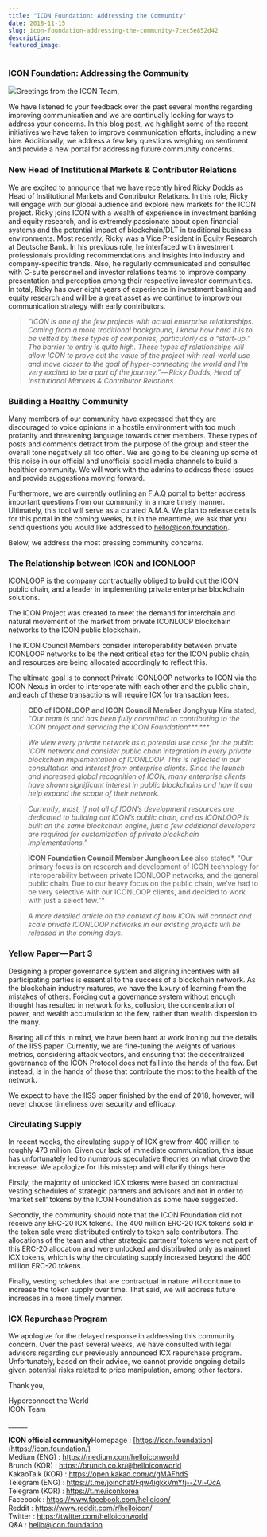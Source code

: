 ```yaml
---
title: "ICON Foundation: Addressing the Community"
date: 2018-11-15
slug: icon-foundation-addressing-the-community-7cec5e852d42
description:
featured_image:
---
```


### ICON Foundation: Addressing the Community

![](https://cdn-images-1.medium.com/max/800/0*ajNtO-7IxS69CBv-)Greetings from the ICON Team,

We have listened to your feedback over the past several months regarding improving communication and we are continually looking for ways to address your concerns. In this blog post, we highlight some of the recent initiatives we have taken to improve communication efforts, including a new hire. Additionally, we address a few key questions weighing on sentiment and provide a new portal for addressing future community concerns.

### New Head of Institutional Markets & Contributor Relations

We are excited to announce that we have recently hired Ricky Dodds as Head of Institutional Markets and Contributor Relations. In this role, Ricky will engage with our global audience and explore new markets for the ICON project. Ricky joins ICON with a wealth of experience in investment banking and equity research, and is extremely passionate about open financial systems and the potential impact of blockchain/DLT in traditional business environments. Most recently, Ricky was a Vice President in Equity Research at Deutsche Bank. In his previous role, he interfaced with investment professionals providing recommendations and insights into industry and company-specific trends. Also, he regularly communicated and consulted with C-suite personnel and investor relations teams to improve company presentation and perception among their respective investor communities. In total, Ricky has over eight years of experience in investment banking and equity research and will be a great asset as we continue to improve our communication strategy with early contributors.


> *“ICON is one of the few projects with actual enterprise relationships. Coming from a more traditional background, I know how hard it is to be vetted by these types of companies, particularly as a “start-up.” The barrier to entry is quite high. These types of relationships will allow ICON to prove out the value of the project with real-world use and move closer to the goal of hyper-connecting the world and I’m very excited to be a part of the journey.” — Ricky Dodds, Head of Institutional Markets & Contributor Relations*

### Building a Healthy Community

Many members of our community have expressed that they are discouraged to voice opinions in a hostile environment with too much profanity and threatening language towards other members. These types of posts and comments detract from the purpose of the group and steer the overall tone negatively all too often. We are going to be cleaning up some of this noise in our official and unofficial social media channels to build a healthier community. We will work with the admins to address these issues and provide suggestions moving forward.

Furthermore, we are currently outlining an F.A.Q portal to better address important questions from our community in a more timely manner. Ultimately, this tool will serve as a curated A.M.A. We plan to release details for this portal in the coming weeks, but in the meantime, we ask that you send questions you would like addressed to hello@icon.foundation.

Below, we address the most pressing community concerns.

### The Relationship between ICON and ICONLOOP

ICONLOOP is the company contractually obliged to build out the ICON public chain, and a leader in implementing private enterprise blockchain solutions.

The ICON Project was created to meet the demand for interchain and natural movement of the market from private ICONLOOP blockchain networks to the ICON public blockchain.

The ICON Council Members consider interoperability between private ICONLOOP networks to be the next critical step for the ICON public chain, and resources are being allocated accordingly to reflect this.

The ultimate goal is to connect Private ICONLOOP networks to ICON via the ICON Nexus in order to interoperate with each other and the public chain, and each of these transactions will require ICX for transaction fees.


> **CEO of ICONLOOP and ICON Council Member Jonghyup Kim** stated, *“Our team is and has been fully committed to contributing to the ICON project and servicing the ICON Foundation****.***


> *We view every private network as a potential use case for the public ICON network and consider public chain integration in every private blockchain implementation of ICONLOOP. This is reflected in our consultation and interest from enterprise clients. Since the launch and increased global recognition of ICON, many enterprise clients have shown significant interest in public blockchains and how it can help expand the scope of their network.*


> *Currently, most, if not all of ICON’s development resources are dedicated to building out ICON’s public chain, and as ICONLOOP is built on the same blockchain engine, just a few additional developers are required for customization of private blockchain implementations.”*


> **ICON Foundation Council Member Junghoon Lee** also stated*, “Our primary focus is on research and development of ICON technology for interoperability between private ICONLOOP networks, and the general public chain. Due to our heavy focus on the public chain, we’ve had to be very selective with our ICONLOOP clients, and decided to work with just a select few.”*


> *A more detailed article on the context of how ICON will connect and scale private ICONLOOP networks in our existing projects will be released in the coming days.*

### Yellow Paper — Part 3

Designing a proper governance system and aligning incentives with all participating parties is essential to the success of a blockchain network. As the blockchain industry matures, we have the luxury of learning from the mistakes of others. Forcing out a governance system without enough thought has resulted in network forks, collusion, the concentration of power, and wealth accumulation to the few, rather than wealth dispersion to the many.

Bearing all of this in mind, we have been hard at work ironing out the details of the IISS paper. Currently, we are fine-tuning the weights of various metrics, considering attack vectors, and ensuring that the decentralized governance of the ICON Protocol does not fall into the hands of the few. But instead, is in the hands of those that contribute the most to the health of the network.

We expect to have the IISS paper finished by the end of 2018, however, will never choose timeliness over security and efficacy.

### Circulating Supply

In recent weeks, the circulating supply of ICX grew from 400 million to roughly 473 million. Given our lack of immediate communication, this issue has unfortunately led to numerous speculative theories on what drove the increase. We apologize for this misstep and will clarify things here.

Firstly, the majority of unlocked ICX tokens were based on contractual vesting schedules of strategic partners and advisors and not in order to ‘market sell’ tokens by the ICON Foundation as some have suggested.

Secondly, the community should note that the ICON Foundation did not receive any ERC-20 ICX tokens. The 400 million ERC-20 ICX tokens sold in the token sale were distributed entirely to token sale contributors. The allocations of the team and other strategic partners’ tokens were not part of this ERC-20 allocation and were unlocked and distributed only as mainnet ICX tokens, which is why the circulating supply increased beyond the 400 million ERC-20 tokens.

Finally, vesting schedules that are contractual in nature will continue to increase the token supply over time. That said, we will address future increases in a more timely manner.

### ICX Repurchase Program

We apologize for the delayed response in addressing this community concern. Over the past several weeks, we have consulted with legal advisors regarding our previously announced ICX repurchase program. Unfortunately, based on their advice, we cannot provide ongoing details given potential risks related to price manipulation, among other factors.

Thank you,

Hyperconnect the World  
ICON Team

\_\_\_\_\_\_

**ICON official community**Homepage : [https://icon.foundation](https://icon.foundation/)  
Medium (ENG) : <https://medium.com/helloiconworld>  
Brunch (KOR) : <https://brunch.co.kr/@helloiconworld>  
KakaoTalk (KOR) : <https://open.kakao.com/o/gMAFhdS>  
Telegram (ENG) : <https://t.me/joinchat/Fqw4igkkVmYtj--ZVi-QcA>  
Telegram (KOR) : <https://t.me/iconkorea>  
Facebook : <https://www.facebook.com/helloicon/>  
Reddit : <https://www.reddit.com/r/helloicon/>  
Twitter : <https://twitter.com/helloiconworld>  
Q&A : [hello@icon.foundation](http://hello@icon.foundation)

